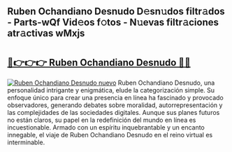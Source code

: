 ## Ruben Ochandiano Desnudo D𝚎sn𝚞dos filtr𝚊dos - Parts-wQf Vid𝚎os f𝚘tos - N𝚞evas filtr𝚊ciones atr𝚊ctivas wMxjs

# <h2><a href="http://mbc5gm.tromn.icu/?c=Ruben+Ochandiano+Desnudo">🔗👉👉👉 Ruben Ochandiano Desnudo 🔗🔗</a></h2>

[![Ruben Ochandiano Desnudo nuevo](https://i.imgur.com/pEAQMta.gif)](http://mbc5gm.tromn.icu/?c=Ruben+Ochandiano+Desnudo)
Ruben Ochandiano Desnudo, una personalidad intrigante y enigmática, elude la categorización simple. Su enfoque único para crear una presencia en línea ha fascinado y provocado observadores, generando debates sobre moralidad, autorrepresentación y las complejidades de las sociedades digitales. Aunque sus planes futuros no están claros, su papel en la redefinición del mundo en línea es incuestionable. Armado con un espíritu inquebrantable y un encanto innegable, el viaje de Ruben Ochandiano Desnudo en el reino virtual es interminable.
